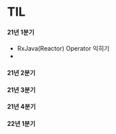 # TIL 

#### 21년 1분기

- RxJava(Reactor) Operator 익히기
- 

#### 21년 2분기

#### 21년 3분기

#### 21년 4분기

#### 22년 1분기

